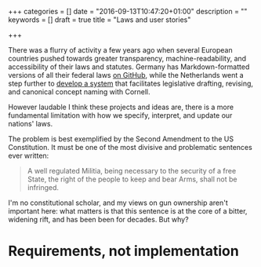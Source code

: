 +++
categories = []
date = "2016-09-13T10:47:20+01:00"
description = ""
keywords = []
draft = true
title = "Laws and user stories"

+++

There was a flurry of activity a few years ago when several European countries
pushed towards greater transparency, machine-readability, and accessibility of
their laws and statutes. Germany has Markdown-formatted versions of all their
federal laws [on GitHub](https://github.com/bundestag/gesetze), while the
Netherlands went a step further to [develop a
system](https://blog.law.cornell.edu/voxpop/tag/rdf-and-legal-metadata/) that
facilitates legislative drafting, revising, and canonical concept naming with
Cornell.

However laudable I think these projects and ideas are, there is a more fundamental limitation with how we specify, interpret, and update our nations' laws.

The problem is best exemplified by the Second Amendment to the US Constitution. It must be one of the most divisive and problematic sentences ever written:

> A well regulated Militia, being necessary to the security of a free State, the right of the people to keep and bear Arms, shall not be infringed.

I'm no constitutional scholar, and my views on gun ownership aren't important here: what matters is that this sentence is at the core of a bitter, widening rift, and has been been for decades. But why?

# Requirements, not implementation



